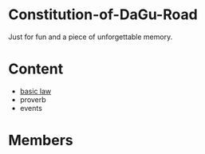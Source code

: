 # Constitution-of-DaGu-Road
Just for fun and a piece of unforgettable memory.

# Content
- [basic law](constitution.md)
- proverb
- events

# Members
